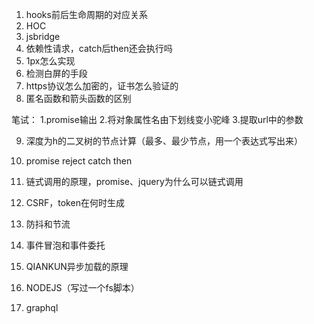    1. hooks前后生命周期的对应关系
   2. HOC
   3. jsbridge
   4. 依赖性请求，catch后then还会执行吗
   5. 1px怎么实现
   6. 检测白屏的手段
   7. https协议怎么加密的，证书怎么验证的
   8. 匿名函数和箭头函数的区别

   笔试：
   1.promise输出
   2.将对象属性名由下划线变小驼峰
   3.提取url中的参数

   9. 深度为h的二叉树的节点计算（最多、最少节点，用一个表达式写出来）
   10. promise reject catch then
   11. 链式调用的原理，promise、jquery为什么可以链式调用
   12. CSRF，token在何时生成
   13. 防抖和节流
   14. 事件冒泡和事件委托

   15. QIANKUN异步加载的原理
   16. NODEJS（写过一个fs脚本）
   17. graphql
